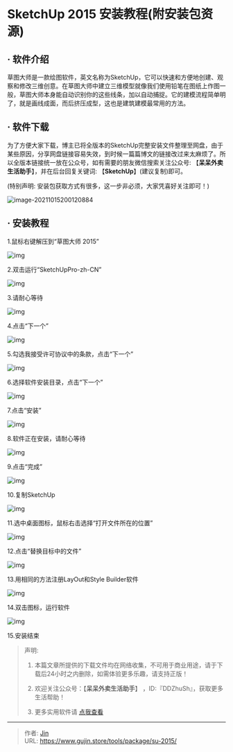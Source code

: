 # SketchUp 2015 安装教程(附安装包资源)


## · 软件介绍
草图大师是一款绘图软件，英文名称为SketchUp，它可以快速和方便地创建、观察和修改三维创意。在草图大师中建立三维模型就像我们使用铅笔在图纸上作图一般，草图大师本身能自动识别你的这些线条，加以自动捕捉。它的建模流程简单明了，就是画线成面，而后挤压成型，这也是建筑建模最常用的方法。


## · 软件下载
为了方便大家下载，博主已将全版本的SketchUp完整安装文件整理至网盘，由于某些原因，分享网盘链接容易失效，到时候一篇篇博文的链接改过来太麻烦了。所以全版本链接统一放在公众号，如有需要的朋友微信搜索关注公众号: 【**呆呆外卖生活助手**】，并在后台回复关键词: 【**SketchUp**】(建议复制)即可。

(特别声明: 安装包获取方式有很多，这一步非必须，大家凭喜好关注即可！)

![image-20211015200120884](https://img.gujin.store/img/image-20211015200120884.png)

## · 安装教程

1.鼠标右键解压到“草图大师 2015”

![img](https://img.gujin.store/img/v2-b8d83edb65f3bccbd54e8e60b0aa80aa_720w.png)

2.双击运行“SketchUpPro-zh-CN”

![img](https://img.gujin.store/img/v2-affa376d92521b9da8fd3b03a0bac593_720w.png)

3.请耐心等待

![img](https://img.gujin.store/img/v2-546eb714b376b11681328b9c033990e8_720w.png)

4.点击“下一个”

![img](https://img.gujin.store/img/v2-e77518bdcab1a7e3df45467454286a0d_720w.png)

5.勾选我接受许可协议中的条款，点击“下一个”

![img](https://img.gujin.store/img/v2-b63b0838a8d84e6a7ded7f7c49dd0a2c_720w.png)

6.选择软件安装目录，点击“下一个”

![img](https://img.gujin.store/img/v2-ad0d16de0c3b7847a9316c1b543dcc30_720w.png)

7.点击“安装”

![img](https://img.gujin.store/img/v2-905f40953d6b76f2cad47e983f61ce3c_720w.png)

8.软件正在安装，请耐心等待

![img](https://img.gujin.store/img/v2-7c88dec1d558c012fd2807243e4931df_720w.png)

9.点击“完成”

![img](https://img.gujin.store/img/v2-ec221f473722298f77d6be6145e840f3_720w.png)

10.复制SketchUp

![img](https://img.gujin.store/img/v2-32432ffe01baad1198ee156b4c0c6dae_720w.png)

11.选中桌面图标，鼠标右击选择“打开文件所在的位置”

![img](https://img.gujin.store/img/v2-ea2382d45f9c51bcbc42bd1c41418308_720w.png)

12.点击“替换目标中的文件”

![img](https://img.gujin.store/img/v2-847a5d22ae50cb22f28bc1d8e3406967_720w.png)

13.用相同的方法注册LayOut和Style Builder软件

![img](https://img.gujin.store/img/v2-3a41f758dafe00f3272f06b0f116ec4c_720w.png)

14.双击图标，运行软件

![img](https://img.gujin.store/img/v2-798a7d8f88b71a59525d8cc13fa645d0_720w.png)

15.安装结束




> 声明: 
>
> 1. 本篇文章所提供的下载文件均在网络收集，不可用于商业用途，请于下载后24小时之内删除，如需体验更多乐趣，请支持正版！
>
> 2. 欢迎关注公众号：【**呆呆外卖生活助手**】 ，ID:『DDZhuSh』，获取更多生活帮助！
>
> 3. 更多实用软件请  [点我查看](/tools)

---

> 作者: [Jin](https://img.gujin.store/img/favicon.ico)  
> URL: https://www.gujin.store/tools/package/su-2015/  

